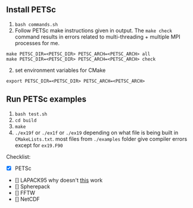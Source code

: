 ## Install PETSc
1. `bash commands.sh`
2. Follow PETSc make instructions given in output. The `make check` command results in errors related to multi-threading + multiple MPI processes for me.
```shell
make PETSC_DIR=<PETSC_DIR> PETSC_ARCH=<PETSC_ARCH> all
make PETSC_DIR=<PETSC_DIR> PETSC_ARCH=<PETSC_ARCH> check
```
2. set environment variables for CMake
```shell
export PETSC_DIR=<PETSC_DIR> PETSC_ARCH=<PETSC_ARCH>
```

## Run PETSc examples
1. `bash test.sh`
2. `cd build`
3. `make`
4. `./ex19f` or `./ex1f` or `./ex19` depending on what file is being built in `CMakeLists.txt`. most files from `./examples` folder give compiler errors except for `ex19.F90`


Checklist: 
- [X] PETSc
- [] LAPACK95 why doesn't [this](https://github.com/steleman/fortran2018-examples/blob/b2c892a595d38aa2e317fb656754f7927df69246/array/CMakeLists.txt#L14) work
- [] Spherepack
- [] FFTW
- [] NetCDF